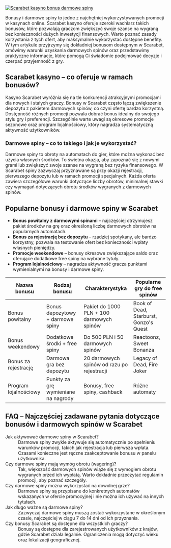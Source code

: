 [![Scarabet kasyno bonus darmowe spiny](https://123-caf.pages.dev/gitsignup.png)](https://vrmoo.ru/Bt82HjjY)

<p>Bonusy i darmowe spiny to jedne z najchętniej wykorzystywanych promocji w kasynach online. Scarabet kasyno oferuje szeroki wachlarz takich bonusów, które pozwalają graczom zwiększyć swoje szanse na wygraną bez konieczności dużych inwestycji finansowych. Warto poznać zasady korzystania z tych ofert, aby maksymalnie wykorzystać dostępne benefity. W tym artykule przyjrzymy się dokładniej bonusom dostępnym w Scarabet, omówimy warunki uzyskania darmowych spinów oraz przedstawimy praktyczne informacje, które pomogą Ci świadomie podejmować decyzje i czerpać przyjemność z gry.</p>  <h2>Scarabet kasyno – co oferuje w ramach bonusów?</h2> <p>Kasyno Scarabet wyróżnia się na tle konkurencji atrakcyjnymi promocjami dla nowych i stałych graczy. Bonusy w Scarabet często łączą zwiększenie depozytu z pakietem darmowych spinów, co czyni ofertę bardzo korzystną. Dostępność różnych promocji pozwala dobrać bonus idealny do swojego stylu gry i preferencji. Szczególnie warte uwagi są okresowe promocje sezonowe oraz program lojalnościowy, który nagradza systematyczną aktywność użytkowników.</p>  <h3>Darmowe spiny – co to takiego i jak je wykorzystać?</h3> <p>Darmowe spiny to obroty na automatach do gier, które można wykonać bez użycia własnych środków. To świetna okazja, aby zapoznać się z nowymi grami lub zwiększyć swoje szanse na wygraną bez ryzyka finansowego. W Scarabet spiny zazwyczaj przyznawane są przy okazji rejestracji, pierwszego depozytu lub w ramach promocji specjalnych. Każda oferta zawiera szczegółowe warunki dotyczące liczby obrotów, minimalnej stawki czy wymagań dotyczących obrotu środków wygranych z darmowych spinów.</p>  <h2>Popularne bonusy i darmowe spiny w Scarabet</h2> <ul>   <li><strong>Bonus powitalny z darmowymi spinami</strong> – najczęściej otrzymujesz pakiet środków na grę oraz określoną liczbę darmowych obrotów na popularnych automatach.</li>   <li><strong>Bonus za rejestrację bez depozytu</strong> – rzadziej spotykany, ale bardzo korzystny, pozwala na testowanie ofert bez konieczności wpłaty własnych pieniędzy.</li>   <li><strong>Promocje weekendowe</strong> – bonusy okresowe zwiększające saldo oraz oferujące dodatkowe free spiny na wybrane tytuły.</li>   <li><strong>Program lojalnościowy</strong> – nagradza aktywność gracza punktami wymienialnymi na bonusy i darmowe spiny.</li> </ul>  <table>   <thead>     <tr>       <th>Nazwa bonusu</th>       <th>Rodzaj bonusu</th>       <th>Charakterystyka</th>       <th>Popularne gry do free spinów</th>     </tr>   </thead>   <tbody>     <tr>       <td>Bonus powitalny</td>       <td>Bonus depozytowy + darmowe spiny</td>       <td>Pakiet do 1000 PLN + 100 darmowych spinów</td>       <td>Book of Dead, Starburst, Gonzo's Quest</td>     </tr>     <tr>       <td>Bonus weekendowy</td>       <td>Dodatkowe środki + free spiny</td>       <td>Do 500 PLN i 50 darmowych spinów</td>       <td>Reactoonz, Sweet Bonanza</td>     </tr>     <tr>       <td>Bonus za rejestrację</td>       <td>Darmowa gra bez depozytu</td>       <td>20 darmowych spinów od razu po rejestracji</td>       <td>Legacy of Dead, Fire Joker</td>     </tr>     <tr>       <td>Program lojalnościowy</td>       <td>Punkty za grę wymieniane na nagrody</td>       <td>Bonusy, free spiny, cashback</td>       <td>Różne automaty</td>     </tr>   </tbody> </table>  <h2>FAQ – Najczęściej zadawane pytania dotyczące bonusów i darmowych spinów w Scarabet</h2> <dl>   <dt>Jak aktywować darmowe spiny w Scarabet?</dt>   <dd>Darmowe spiny zwykle aktywuje się automatycznie po spełnieniu warunków promocji, takich jak rejestracja lub pierwsza wpłata. Czasami konieczne jest ręczne zaakceptowanie bonusu w panelu użytkownika.</dd>    <dt>Czy darmowe spiny mają wymóg obrotu (wagering)?</dt>   <dd>Tak, większość darmowych spinów wiąże się z wymogiem obrotu wygranych przed ich wypłatą. Warto dokładnie przeczytać regulamin promocji, aby poznać szczegóły.</dd>    <dt>Czy darmowe spiny można wykorzystać na dowolnej grze?</dt>   <dd>Darmowe spiny są przypisane do konkretnych automatów wskazanych w ofercie promocyjnej i nie można ich używać na innych tytułach.</dd>    <dt>Jak długo ważne są darmowe spiny?</dt>   <dd>Zazwyczaj darmowe spiny muszą zostać wykorzystane w określonym czasie, najczęściej w ciągu 7 do 14 dni od ich przyznania.</dd>    <dt>Czy bonusy Scarabet są dostępne dla wszystkich graczy?</dt>   <dd>Bonusy są dostępne dla zarejestrowanych użytkowników z krajów, gdzie Scarabet działa legalnie. Ograniczenia mogą dotyczyć wieku oraz lokalizacji geograficznej.</dd> </dl>